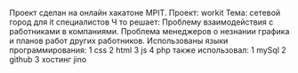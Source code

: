 Проект сделан на онлайн хакатоне MPIT. 
Проект: workit 
Тема: сетевой город для it специалистов Ч
то решает: Проблему взаимодействия с работниками в компаниями. 
Проблема менеджеров о незнании графика и планов работ других работников. 
Использованы языки программирования: 1 css 2 html 3 js 4 php также использовал: 1 mySql 2 github 3 хостинг jino
